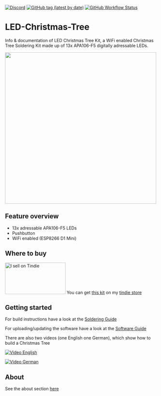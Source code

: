 [![Discord](https://img.shields.io/discord/781219798931603527.svg?label=enwi&logo=discord&logoColor=ffffff&color=7389D8&labelColor=6A7EC2)](https://discord.gg/YxVyJWX62h)
[![GitHub tag (latest by date)](https://img.shields.io/github/v/tag/enwi/LED-Christmas-Tree?label=release)](https://github.com/enwi/LED-Christmas-Tree/releases)
[![GitHub Workflow Status](https://img.shields.io/github/workflow/status/enwi/LED-Christmas-Tree/test)](https://github.com/enwi/LED-Christmas-Tree/actions/workflows/test.yml)

# LED-Christmas-Tree
Info &amp; documentation of LED Christmas Tree Kit, a WiFi enabled Christmas Tree Soldering Kit made up of 13x APA106-F5 digitally adressable LEDs.

<img src="https://github.com/enwi/LED-Christmas-Tree/blob/main/images/animation.gif" width="500">

## Feature overview
 - 13x adressable APA106-F5 LEDs
 - Pushbutton
 - WiFi enabled (ESP8266 D1 Mini)

## Where to buy
<a href="https://www.tindie.com/stores/enwi/"><img src="https://d2ss6ovg47m0r5.cloudfront.net/badges/tindie-larges.png" alt="I sell on Tindie" width="200" height="104"></a>
You can get [this kit](https://www.tindie.com/products/enwi/led-christmas-tree-kit/) on my [tindie store](https://www.tindie.com/stores/enwi/#store-section-products)

## Getting started
For build instructions have a look at the [Soldering Guide](https://github.com/enwi/LED-Christmas-Tree/blob/main/soldering.md)

For uploading/updating the software have a look at the [Software Guide](https://github.com/enwi/LED-Christmas-Tree/blob/main/software.md)

There are also two videos (one English one German), which show how to build a Christmas Tree

[![Video English](https://img.youtube.com/vi/GiBtM_6d54U/0.jpg)](https://www.youtube.com/watch?v=GiBtM_6d54U)

[![Video German](https://img.youtube.com/vi/HssEsnOPAMU/0.jpg)](https://www.youtube.com/watch?v=HssEsnOPAMU)

## About
See the about section [here](https://github.com/enwi/LED-Christmas-Tree/blob/main/about.md)
